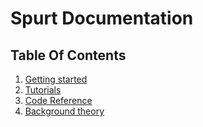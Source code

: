 # Spurt Documentation

## Table Of Contents

<!-- The documentation follows the project documentation as described the [Diátaxis documentation framework](https://diataxis.fr/)
-->

1. [Getting started](./getting-started.md)
1. [Tutorials](tutorials.md)
1. [Code Reference](reference/summary.md)
1. [Background theory](background-theory.md)
<!-- 1. [How-To Guides](how-to-guides.md) -->

